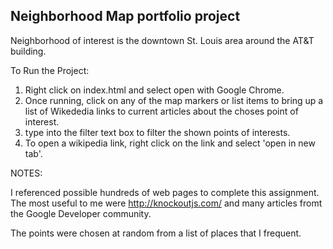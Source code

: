 ## Neighborhood Map portfolio project

   Neighborhood of interest is the downtown St. Louis area around the AT&T building.

To Run the Project:
  1.  Right click on index.html and select open with Google Chrome.
  2.  Once running, click on any of the map markers or list items to bring up a list of Wikededia links to current articles about the choses point of interest.
  3.  type into the filter text box to filter the shown points of interests.
  4.  To open a wikipedia link, right click on the link and select 'open in new tab'.


NOTES:

I referenced possible hundreds of web pages to complete this assignment.
The most useful to me were http://knockoutjs.com/ and many articles fromt the Google Developer community.

The points were chosen at random from a list of places that I frequent.

